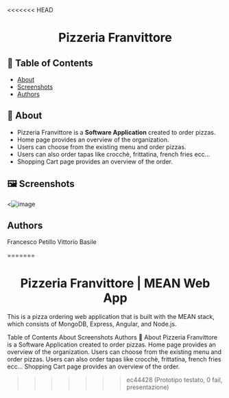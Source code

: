 <<<<<<< HEAD
<h1 align="center">Pizzeria Franvittore</h1>

## 📝 Table of Contents

- [About](#about)
- [Screenshots](#screenshots)
- [Authors](#authors)

## 🧐 About <a name = "about"></a>

- Pizzeria Franvittore is a **Software Application** created to order pizzas.
- Home page provides an 
overview of the organization.
- Users can choose from the existing menu and 
order pizzas.
- Users can also order tapas like crocchè, frittatina, french fries ecc...
- Shopping Cart page provides an overview of the order.

## 🖼️ Screenshots <a name = "screenshots"></a>
<![image](https://github.com/user-attachments/assets/a18ffb82-64c7-44e1-bbdd-4657fba6a69e)


## Authors <a name = "authors"></a>
Francesco Petillo
Vittorio Basile

=======
<h1 align="center">Pizzeria Franvittore | MEAN Web App</h1>

<p> This is a pizza ordering web application that is built with the MEAN stack, which consists of MongoDB, Express, Angular, and Node.js.</p>

Table of Contents
About
Screenshots
Authors
🧐 About
Pizzeria Franvittore is a Software Application created to order pizzas.
Home page provides an overview of the organization.
Users can choose from the existing menu and order pizzas.
Users can also order tapas like crocchè, frittatina, french fries ecc...
Shopping Cart page provides an overview of the order.
>>>>>>> ec44428 (Prototipo testato, 0 fail, presentazione)
